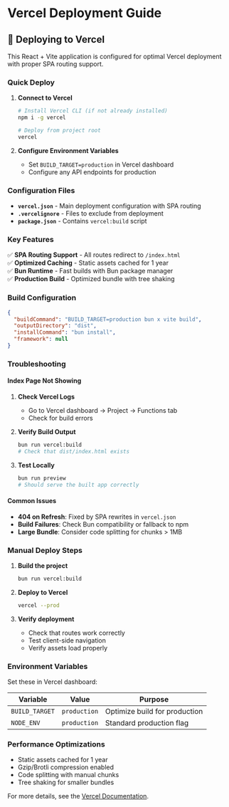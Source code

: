# Vercel Deployment Guide

## 🚀 Deploying to Vercel

This React + Vite application is configured for optimal Vercel deployment with proper SPA routing support.

### Quick Deploy

1. **Connect to Vercel**
   ```bash
   # Install Vercel CLI (if not already installed)
   npm i -g vercel
   
   # Deploy from project root
   vercel
   ```

2. **Configure Environment Variables**
   - Set `BUILD_TARGET=production` in Vercel dashboard
   - Configure any API endpoints for production

### Configuration Files

- **`vercel.json`** - Main deployment configuration with SPA routing
- **`.vercelignore`** - Files to exclude from deployment
- **`package.json`** - Contains `vercel:build` script

### Key Features

✅ **SPA Routing Support** - All routes redirect to `/index.html`  
✅ **Optimized Caching** - Static assets cached for 1 year  
✅ **Bun Runtime** - Fast builds with Bun package manager  
✅ **Production Build** - Optimized bundle with tree shaking  

### Build Configuration

```json
{
  "buildCommand": "BUILD_TARGET=production bun x vite build",
  "outputDirectory": "dist",
  "installCommand": "bun install",
  "framework": null
}
```

### Troubleshooting

#### Index Page Not Showing

1. **Check Vercel Logs**
   - Go to Vercel dashboard → Project → Functions tab
   - Check for build errors

2. **Verify Build Output**
   ```bash
   bun run vercel:build
   # Check that dist/index.html exists
   ```

3. **Test Locally**
   ```bash
   bun run preview
   # Should serve the built app correctly
   ```

#### Common Issues

- **404 on Refresh**: Fixed by SPA rewrites in `vercel.json`
- **Build Failures**: Check Bun compatibility or fallback to npm
- **Large Bundle**: Consider code splitting for chunks > 1MB

### Manual Deploy Steps

1. **Build the project**
   ```bash
   bun run vercel:build
   ```

2. **Deploy to Vercel**
   ```bash
   vercel --prod
   ```

3. **Verify deployment**
   - Check that routes work correctly
   - Test client-side navigation
   - Verify assets load properly

### Environment Variables

Set these in Vercel dashboard:

| Variable | Value | Purpose |
|----------|-------|---------|
| `BUILD_TARGET` | `production` | Optimize build for production |
| `NODE_ENV` | `production` | Standard production flag |

### Performance Optimizations

- Static assets cached for 1 year
- Gzip/Brotli compression enabled
- Code splitting with manual chunks
- Tree shaking for smaller bundles

For more details, see the [Vercel Documentation](https://vercel.com/docs).
